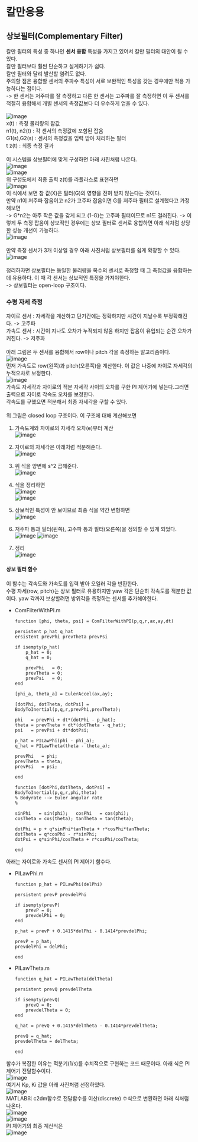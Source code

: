 # 칼만응용

## 상보필터(Complementary Filter)
칼만 필터의 특성 중 하나인 **센서 융합** 특성을 가지고 있어서 칼만 필터의 대안이 될 수 있다.<br>
칼만 필터보다 훨씬 단순하고 설계하기가 쉽다.<br>
칼만 필터와 달리 발산할 염려도 없다.<br>
주의할 점은 융합할 센서의 주파수 특성이 서로 보완적인 특성을 갖는 경우에만 적용 가능하다는 점이다.<br>
-> 한 센서는 저주파를 잘 측정하고 다른 한 센서는 고주파를 잘 측정하면 이 두 센서를 적절히 융합해서 개별 센서의 측정값보다 더 우수하게 얻을 수 있다.<br>
<br>
![image](https://user-images.githubusercontent.com/42115807/86071897-5cfda980-babb-11ea-84a7-d3701747e029.png)<br>
x(t) : 측정 물리량의 참값<br> 
n1(t), n2(t) : 각 센서의 측정값에 포함된 잡음<br>
G1(s),G2(s) : 센서의 측정값을 입력 받아 처리하는 필터<br>t
z(t) : 최종 측정 결과<br>
<br>
이 시스템을 상보필터에 맞게 구성하면 아래 사진처럼 나온다.<br>
![image](https://user-images.githubusercontent.com/42115807/86072207-09d82680-babc-11ea-807e-feafd102633d.png)<br>
![image](https://user-images.githubusercontent.com/42115807/86072238-1a889c80-babc-11ea-9367-a43c6e37755d.png)<br>
위 구성도에서 최종 출력 z(t)를 라플라스로 표현하면<br>
![image](https://user-images.githubusercontent.com/42115807/86072309-44da5a00-babc-11ea-98d3-e30e8493d21b.png)<br>
이 식에서 보면 참 값(X)은 필터(G)의 영향을 전혀 받지 않는다는 것이다.<br>
만약 n1이 저주파 잡음이고 n2가 고주파 잡음이면 G를 저주파 필터로 설계했다고 가정해보면<br>
-> G*n2는 아주 작은 값을 갖게 되고 (1-G)는 고주파 필터이므로 n1도 걸러진다.
-> 이렇게 두 측정 잡음이 상보적인 경우에는 상보 필터로 센서로 융합하면 아래 식처럼 상당한 성능 개선이 가능하다.<br>
![image](https://user-images.githubusercontent.com/42115807/86072856-8a4b5700-babd-11ea-8e03-b55c05c1710c.png)<br>
<br>
만약 측정 센서가 3개 이상일 경우 아래 사진처럼 상보필터를 쉽게 확장할 수 있다.<br>
![image](https://user-images.githubusercontent.com/42115807/86072920-b49d1480-babd-11ea-95e8-170573be296d.png)<br>
<br>
정리하자면 상보필터는 동일한 물리량을 복수의 센서로 측정할 때 그 측정값을 융합하는데 유용하다. 이 때 각 센서는 상보적인 특정을 가져야한다.<br>
-> 상보필터는 open-loop 구조이다.

### 수평 자세 측정
자이로 센서 : 자세각을 계산하고 단기간에는 정확하지만 시간이 지날수록 부정확해진다. -> 고주파<br>
가속도 센서 : 시간이 지나도 오차가 누적되지 않음 하지만 잡음이 유입되는 순간 오차가 커진다. -> 저주파<br>
<br>
아래 그림은 두 센서를 융합해서 row이나 pitch 각을 측정하는 알고리즘이다.<br>
![image](https://user-images.githubusercontent.com/42115807/86073829-8f110a80-babf-11ea-81cb-de0a16960005.png)<br>
먼저 가속도로 row(왼쪽)과 pitch(오른쪽)을 계산한다. 이 값은 나중에 자이로 자세각의 누적오차로 보정한다.<br>
![image](https://user-images.githubusercontent.com/42115807/86074085-24ac9a00-bac0-11ea-8171-06cda5279b6b.png)<br>
가속도 자세각과 자이로의 적분 자세각 사이의 오차를 구한 PI 제어기에 넣는다.그러면 출력으로 자이로 각속도 오차를 보정한다.<br>
각속도를 구했으면 적분해서 최종 자세각을 구할 수 있다.<br>
<br>
위 그림은 closed loop 구조이다. 이 구조에 대해 계산해보면<br>

1. 가속도계와 자이로의 자세각 오차(e)부터 계산<br>
![image](https://user-images.githubusercontent.com/42115807/86074431-e794d780-bac0-11ea-8426-26e7667f1bf2.png)<br>

2. 자이로의 자세각은 아래처럼 적분해준다.<br>
![image](https://user-images.githubusercontent.com/42115807/86074695-62f68900-bac1-11ea-8270-244c364b3c4a.png)<br>

3. 위 식을 양변에 s^2 곱해준다.<br>
![image](https://user-images.githubusercontent.com/42115807/86074827-a4873400-bac1-11ea-9aa1-cb76ea9241cf.png)<br>

4. 식을 정리하면<br>
![image](https://user-images.githubusercontent.com/42115807/86074925-c97ba700-bac1-11ea-9e97-8b44ee1ed107.png)<br>
![image](https://user-images.githubusercontent.com/42115807/86074940-d0a2b500-bac1-11ea-8f3e-d8404162d420.png)<br>

5. 상보적인 특성이 안 보이므로 최종 식을 약간 변형하면<br>
![image](https://user-images.githubusercontent.com/42115807/86075112-38f19680-bac2-11ea-8b28-95f0a587e747.png)<br>

6. 저주파 통과 필터(왼쪽), 고주파 통과 필터(오른쪽)을 정의할 수 있게 되었다.<br>
![image](https://user-images.githubusercontent.com/42115807/86075268-94bc1f80-bac2-11ea-8515-ded322c33c6a.png)
![image](https://user-images.githubusercontent.com/42115807/86075295-a998b300-bac2-11ea-97a1-b7fee66dd160.png)<br>

7. 정리<br>
![image](https://user-images.githubusercontent.com/42115807/86075336-c2a16400-bac2-11ea-95cb-872a7ef3eccc.png)<br>

#### 상보 필터 함수
이 함수는 각속도와 가속도를 입력 받아 오일러 각을 반환한다.<br>
수평 자세(row, pitch)는 상보 필터로 유용하지만 yaw 각은 단순히 각속도를 적분한 값이다. yaw 각까지 보상할려면 방위각을 측정하는 센서를 추가해야한다.<br>

- ComFilterWithPI.m

      function [phi, theta, psi] = ComFilterWithPI(p,q,r,ax,ay,dt)

      persistent p_hat q_hat
      ersistent prevPhi prevTheta prevPsi

      if isempty(p_hat)
          p_hat = 0;
          q_hat = 0;
    
          prevPhi   = 0;
          prevTheta = 0;
          prevPsi   = 0;
      end

      [phi_a, theta_a] = EulerAccel(ax,ay);

      [dotPhi, dotTheta, dotPsi] = BodyToInertial(p,q,r,prevPhi,prevTheta);

      phi   = prevPhi + dt*(dotPhi - p_hat);
      theta = prevTheta + dt*(dotTheta - q_hat);
      psi   = prevPsi + dt*dotPsi;

      p_hat = PILawPhi(phi - phi_a);
      q_hat = PILawTheta(theta - theta_a);

      prevPhi   = phi;
      prevTheta = theta;
      prevPsi   = psi;

      end

      function [dotPhi,dotTheta, dotPsi] = BodyToInertial(p,q,r,phi,theta)
      % Bodyrate --> Euler angular rate
      %

      sinPhi   = sin(phi);   cosPhi   = cos(phi);
      cosTheta = cos(theta); tanTheta = tan(theta);

      dotPhi = p + q*sinPhi*tanTheta + r*cosPhi*tanTheta;
      dotTheta = q*cosPhi - r*sinPhi;
      dotPsi = q*sinPhi/cosTheta + r*cosPhi/cosTheta;

      end

아래는 자이로와 가속도 센서의 PI 제어기 함수다.<br>

- PILawPhi.m
    
      function p_hat = PILawPhi(delPhi)

      persistent prevP prevdelPhi

      if isempty(prevP)
          prevP = 0;
          prevdelPhi = 0;
      end

      p_hat = prevP + 0.1415*delPhi - 0.1414*prevdelPhi;

      prevP = p_hat;
      prevdelPhi = delPhi;

      end
    
- PILawTheta.m

      function q_hat = PILawTheta(delTheta)

      persistent prevQ prevdelTheta

      if isempty(prevQ)
          prevQ = 0;
          prevdelTheta = 0;
      end

      q_hat = prevQ + 0.1415*delTheta - 0.1414*prevdelTheta;

      prevQ = q_hat;
      prevdelTheta = delTheta;

      end

함수가 복잡한 이유는 적분기(1/s)를 수치적으로 구현하는 코드 때문이다. 아래 식은 PI 제어기 전달함수이다.<br>
![image](https://user-images.githubusercontent.com/42115807/86077096-56286400-bac6-11ea-92ed-ff26d727289b.png)<br>
여기서 Kp, Ki 값을 아래 사진처럼 선정하였다.<br>
![image](https://user-images.githubusercontent.com/42115807/86076820-ba96f380-bac5-11ea-9339-9f8a736148dd.png)<br>
MATLAB의 c2dm함수로 전달함수를 이산(discrete) 수식으로 변환하면 아래 식처럼 나온다.<br>
![image](https://user-images.githubusercontent.com/42115807/86076961-0cd81480-bac6-11ea-8c0e-8cd81bbeeffa.png)<br>
![image](https://user-images.githubusercontent.com/42115807/86076975-15c8e600-bac6-11ea-9565-f8d81cab9755.png)<br>
PI 제어기의 최종 계산식은<br>
![image](https://user-images.githubusercontent.com/42115807/86077240-94be1e80-bac6-11ea-9a28-2eebdd5ce317.png)
